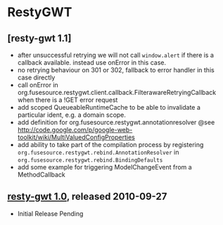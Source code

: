 RestyGWT
========

[resty-gwt 1.1]
---------------
* after unsuccessful retrying we will not call ``window.alert`` if there is a callback
  available. instead use onError in this case. 
* no retrying behaviour on 301 or 302, fallback to error handler in this case directly
* call onError in org.fusesource.restygwt.client.callback.FilterawareRetryingCallback
  when there is a !GET error request
* add scoped QueueableRuntimeCache to be able to invalidate a particular ident, e.g.
  a domain scope.
* add definition for org.fusesource.restygwt.annotationresolver
  @see http://code.google.com/p/google-web-toolkit/wiki/MultiValuedConfigProperties
* add ability to take part of the compilation process by registering 
  ``org.fusesource.restygwt.rebind.AnnotationResolver`` in 
  ``org.fusesource.restygwt.rebind.BindingDefaults``
* add some example for triggering ModelChangeEvent from a MethodCallback

[resty-gwt 1.0](http://restygwt.fusesource.org/blog/releases/2010/09/release-1-0.html), released 2010-09-27
----------------------------------

* Initial Release Pending

